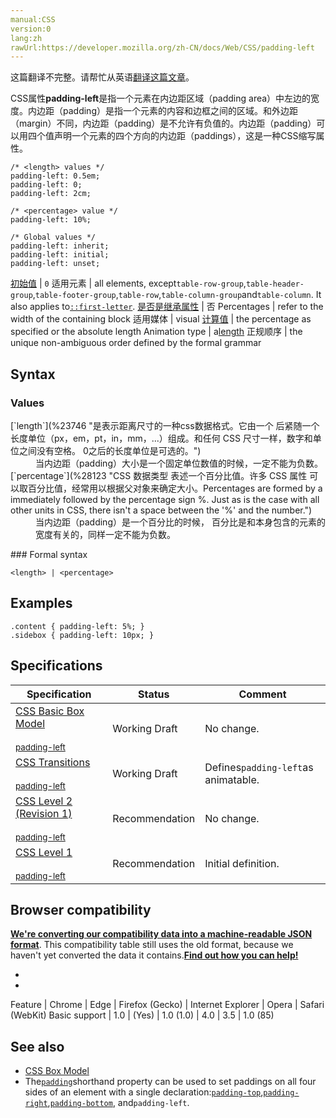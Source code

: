```yaml
---
manual:CSS
version:0
lang:zh
rawUrl:https://developer.mozilla.org/zh-CN/docs/Web/CSS/padding-left
---
```




这篇翻译不完整。请帮忙从英语[翻译这篇文章](%31528 "")。






CSS属性**padding-left**是指一个元素在内边距区域（padding area）中左边的宽度。内边距（padding）是指一个元素的内容和边框之间的区域。和外边距（margin）不同，内边距（padding）是不允许有负值的。内边距（padding）可以用四个值声明一个元素的四个方向的内边距（paddings），这是一种CSS缩写属性。


```
/* <length> values */
padding-left: 0.5em;
padding-left: 0;
padding-left: 2cm;

/* <percentage> value */
padding-left: 10%;

/* Global values */
padding-left: inherit;
padding-left: initial;
padding-left: unset;
```

[初始值](%28302 "") | `0` 
适用元素 | all elements, except`table-row-group`,`table-header-group`,`table-footer-group`,`table-row`,`table-column-group`and`table-column`. It also applies to[`::first-letter`](%27929 "CSS 伪元素 ::first-letter会选中某 block-level element（块级元素）第一行的第一个字母，并且文字所处的行之前没有其他内容（如图片和内联的表格） 。"). 
[是否是继承属性](%28299 "") | 否 
Percentages | refer to the width of the containing block 
适用媒体 | visual 
[计算值](%28304 "") | the percentage as specified or the absolute length 
Animation type | a[length](%28692 "Values of the <length> CSS data type are interpolated as real, floating-point numbers.") 
正规顺序 | the unique non-ambiguous order defined by the formal grammar 


## Syntax<a name="Syntax"></a>

### Values<a name="Values"></a>
<dl><dt id=''>[`length`](%23746 "是表示距离尺寸的一种css数据格式。它由一个 <number> 后紧随一个长度单位（px，em，pt，in，mm，...）组成。和任何 CSS 尺寸一样，数字和单位之间没有空格。<number> 0之后的长度单位是可选的。")</dt><dd>当内边距（padding）大小是一个固定单位数值的时候，一定不能为负数。</dd><dt id=''>[`percentage`](%28123 "CSS 数据类型 <percentage> 表述一个百分比值。许多 CSS 属性 可以取百分比值，经常用以根据父对象来确定大小。Percentages are formed by a <number> immediately followed by the percentage sign %. Just as is the case with all other units in CSS, there isn't a space between the '%' and the number.")</dt><dd>当内边距（padding）是一个百分比的时候， 百分比是和本身包含的元素的宽度有关的，同样一定不能为负数。</dd></dl>
### Formal syntax<a name="Formal_syntax"></a>

```
<length> | <percentage>
```

## Examples<a name="Examples"></a>

```
.content { padding-left: 5%; }
.sidebox { padding-left: 10px; }
```

## Specifications<a name="Specifications"></a>

Specification | Status | Comment 
 ---  |  ---  |  ---  | 
[CSS Basic Box Model<br></br><small>padding-left</small>](%31473 "") | Working Draft | No change. 
[CSS Transitions<br></br><small>padding-left</small>](%29205 "") | Working Draft | Defines`padding-left`as animatable. 
[CSS Level 2 (Revision 1)<br></br><small>padding-left</small>](%31505 "") | Recommendation | No change. 
[CSS Level 1<br></br><small>padding-left</small>](%31529 "") | Recommendation | Initial definition. 


## Browser compatibility<a name="Browser_Compatibility"></a>


**[We&#39;re converting our compatibility data into a machine-readable JSON format](%3344 "")**. This compatibility table still uses the old format, because we haven&#39;t yet converted the data it contains.**[Find out how you can help!](%3392 "")**


* 
* 

Feature | Chrome | Edge | Firefox (Gecko) | Internet Explorer | Opera | Safari (WebKit) 
Basic support | 1.0 | (Yes) | 1.0 (1.0) | 4.0 | 3.5 | 1.0 (85) 




## See also<a name="See_also"></a>

* [CSS Box Model](%30841 "en/CSS/box model")
* The[`padding`](%28109 "padding属性设置一个元素的内边距，padding 区域指一个元素的内容和其边界之间的空间，该属性不能为负值。")shorthand property can be used to set paddings on all four sides of an element with a single declaration:[`padding-top`](%28117 "CSS属性 padding-top 是指一个元素在内边距区域（padding area）中上方的高度。内边距（padding）是指一个元素的内容和边框之间的区域。和外边距（margin）不同，内边距（padding）是不允许有负值的。内边距（padding）可以用四个值声明一个元素的四个方向的内边距（paddings），这是一种CSS缩写属性。"),[`padding-right`](%28116 "CSS属性 padding-right 是指一个元素在内边距区域（padding area）中右边的宽度。内边距（padding）是指一个元素的内容和边框之间的区域。和外边距（margin）不同，内边距（padding）是不允许有负值的。内边距（padding）可以用四个值声明一个元素的四个方向的内边距（paddings），这是一种CSS缩写属性。"),[`padding-bottom`](%28112 "CSS属性 padding-bottom 是指一个元素在内边距区域（padding area）中下方的高度。内边距（padding）是指一个元素的内容和边框之间的区域。和外边距（margin）不同，内边距（padding）是不允许有负值的。内边距（padding）可以用四个值声明一个元素的四个方向的内边距（paddings），这是一种CSS缩写属性。"), and`padding-left`.



